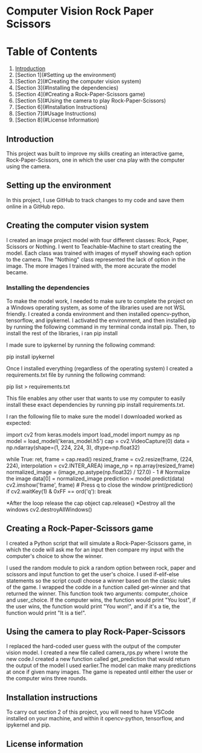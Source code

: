 # Computer Vision Rock Paper Scissors

# Table of Contents
1. [Introduction](#introduction)
2. [Section 1](#Setting up the environment)
3. [Section 2](#Creating the computer vision system)
4. [Section 3](#Installing the dependencies)
5. [Section 4](#Creating a Rock-Paper-Scissors game)
6. [Section 5](#Using the camera to play Rock-Paper-Scissors)
7. [Section 6](#Installation Instructions)
8. [Section 7](#Usage Instructions)
9. [Section 8](#License Information)
    
## Introduction

This project was built to improve my skills creating an interactive game, Rock-Paper-Scissors, one in which the user cna play with the computer using the camera.

## Setting up the environment

In this project, I use GitHub to track changes to my code and save them online in a GitHub repo. 

## Creating the computer vision system

I created an image project model with four different classes: Rock, Paper, Scissors or Nothing. I went to Teachable-Machine  to start creating the model. Each class was trained with images of myself showing each option to the camera. The "Nothing" class represented the lack of option in the image. The more images I trained with, the more accurate the model became.

### Installing the dependencies

To make the model work, I needed to make sure to complete the project on a Windows operating system, as some of the libraries used are not WSL friendly. I created a conda environment and then installed opencv-python, tensorflow, and ipykernel.
I activated the environment, and then installed pip by running the following command in my terminal conda install pip. Then, to install the rest of the libraries, i ran pip install <library>

I made sure to ipykernel by running the following command:

pip install ipykernel

Once I installed everything (regardless of the operating system) I created a requirements.txt file by running the following command:

pip list > requirements.txt

This file enables any other user that wants to use my computer to easily install these exact dependencies by running pip install requirements.txt.

I ran the following file to make sure the model I downloaded worked as expected:

import cv2
from keras.models import load_model
import numpy as np
model = load_model('keras_model.h5')
cap = cv2.VideoCapture(0)
data = np.ndarray(shape=(1, 224, 224, 3), dtype=np.float32)

while True: 
    ret, frame = cap.read()
    resized_frame = cv2.resize(frame, (224, 224), interpolation = cv2.INTER_AREA)
    image_np = np.array(resized_frame)
    normalized_image = (image_np.astype(np.float32) / 127.0) - 1 # Normalize the image
    data[0] = normalized_image
    prediction = model.predict(data)
    cv2.imshow('frame', frame)
    # Press q to close the window
    print(prediction)
    if cv2.waitKey(1) & 0xFF == ord('q'):
        break
            
  *After the loop release the cap object
cap.release()
  *Destroy all the windows
cv2.destroyAllWindows()


## Creating a Rock-Paper-Scissors game

I created a Python script that will simulate a Rock-Paper-Scissors game, in which the code will ask me for an input then compare my input with the computer's choice to show the winner. 

I used the random module to pick a random option between rock, paper and scissors and input function to get the user's choice. I used if-elif-else statements so the script coudl choose a winner based on the classic rules of the game. I wrapped the codde in a function called get-winner and that returned the winner. This function took two arguments: computer_choice and user_choice.
If the computer wins, the function would print "You lost", if the user wins, the function would print "You won!", and if it's a tie, the function would print "It is a tie!".

## Using the camera to play Rock-Paper-Scissors

I replaced the hard-coded user guess with the output of the computer vision model. I created a new file called camera_rps.py where I wrote the new code.I created a new function called get_prediction that would return the output of the model I used earlier.The model can make many predictions at once if given many images. The game is repeated until either the user or the computer wins three rounds.

## Installation instructions

To carry out section 2 of this project, you will need to have VSCode installed on your machine, and within it opencv-python, tensorflow, and ipykernel and pip. 

## License information








